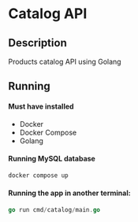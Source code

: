 # Catalog API

## Description

Products catalog API using Golang

## Running

#### Must have installed

- Docker
- Docker Compose
- Golang

#### Running MySQL database

```bash
docker compose up
```

#### Running the app in another terminal:

```go
go run cmd/catalog/main.go
```
